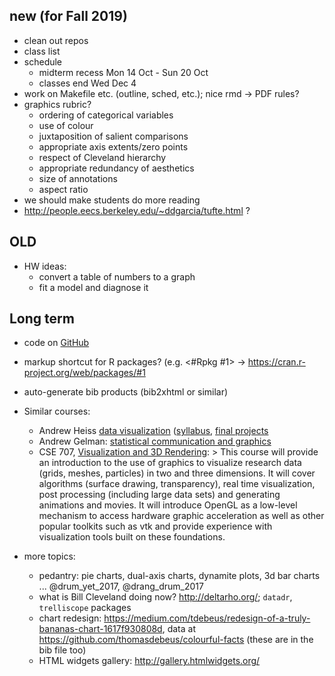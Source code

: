 ## new (for Fall 2019)

- clean out repos
- class list
- schedule
    - midterm recess Mon 14 Oct - Sun 20 Oct
    - classes end Wed Dec 4
- work on Makefile etc. (outline, sched, etc.); nice rmd -> PDF rules?
- graphics rubric?
     - ordering of categorical variables
	 - use of colour
	 - juxtaposition of salient comparisons
	 - appropriate axis extents/zero points
	 - respect of Cleveland hierarchy
	 - appropriate redundancy of aesthetics
	 - size of annotations
	 - aspect ratio
- we should make students do more reading
- http://people.eecs.berkeley.edu/~ddgarcia/tufte.html ?
## OLD

* HW ideas:
	* convert a table of numbers to a graph
	* fit a model and diagnose it

## Long term

* code on [GitHub](https://github.com/jrauser/writing/tree/master/how_humans_see_data)

* markup shortcut for R packages? (e.g. <#Rpkg #1> -> https://cran.r-project.org/web/packages/#1
* auto-generate bib products (bib2xhtml or similar)

* Similar courses:
    * Andrew Heiss [data visualization](https://datavizf17.classes.andrewheiss.com) ([syllabus](https://datavizf17.classes.andrewheiss.com/syllabus/), [final projects](https://datavizf17.classes.andrewheiss.com/final-projects/)
    * Andrew Gelman: [statistical communication and graphics](http://andrewgelman.com/2015/10/02/syllabus-for-my-course-on-communicating-data-and-statistics/)
    * CSE 707, [Visualization and 3D Rendering](https://computational.mcmaster.ca/graduate-studies/courses.html):
          > This course will provide an introduction to the use of graphics to visualize research data (grids, meshes, particles) in two and three dimensions. It will cover algorithms (surface drawing, transparency), real time visualization, post processing (including large data sets) and generating animations and movies. It will introduce OpenGL as a low-level mechanism to access hardware graphic acceleration as well as other popular toolkits such as vtk and provide experience with visualization tools built on these foundations.

* more topics:
    * pedantry: pie charts, dual-axis charts, dynamite plots, 3d bar charts ... @drum_yet_2017, @drang_drum_2017
    * what is Bill Cleveland doing now? http://deltarho.org/; `datadr`, `trelliscope` packages
    * chart redesign: https://medium.com/tdebeus/redesign-of-a-truly-bananas-chart-1617f930808d, data at https://github.com/thomasdebeus/colourful-facts (these are in the bib file too)
    * HTML widgets gallery: http://gallery.htmlwidgets.org/
